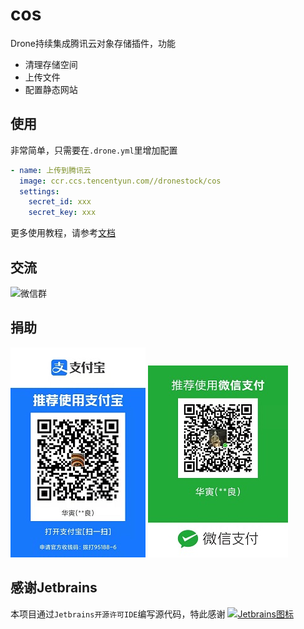 # cos

Drone持续集成腾讯云对象存储插件，功能

- 清理存储空间
- 上传文件
- 配置静态网站

## 使用

非常简单，只需要在`.drone.yml`里增加配置

```yaml
- name: 上传到腾讯云
  image: ccr.ccs.tencentyun.com//dronestock/cos
  settings:
    secret_id: xxx
    secret_key: xxx
```

更多使用教程，请参考[文档](https://www.dronestock.tech/plugin/cos)

## 交流

![微信群](https://www.dronestock.tech/communication/wxwork.jpg)

## 捐助

![支持宝](https://github.com/storezhang/donate/raw/master/alipay-small.jpg)
![微信](https://github.com/storezhang/donate/raw/master/weipay-small.jpg)

## 感谢Jetbrains

本项目通过`Jetbrains开源许可IDE`编写源代码，特此感谢
[![Jetbrains图标](https://resources.jetbrains.com/storage/products/company/brand/logos/jb_beam.png)](https://www.jetbrains.com/?from=dronestock/cos)
